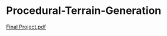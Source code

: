 # Procedural-Terrain-Generation

[Final Project.pdf](https://github.com/disha101003/Procedural-Terrain-Generation/files/11585506/Final.Project.pdf)
